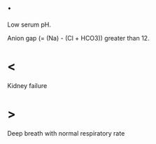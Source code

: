 # .

Low serum pH.

Anion gap (= (Na) - (Cl + HCO3)) greater than 12.

# <

Kidney failure

# >

Deep breath with normal respiratory rate
